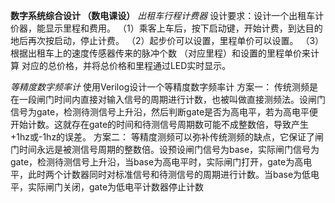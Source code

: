 **数字系统综合设计 （数电课设）**
*出租车行程计费器*
设计要求：设计一个出租车计价器，能显示里程和费用。
（1）乘客上车后，按下启动键，开始计费，到达目的
地后再次按启动，停止计费。
（2）起步价可以设置，里程单价可以设置。
（3）根据出租车上的速度传感器传来的脉冲个数
（对应里程）和设置的里程单价来计算
对应的总价格，并将总价格和里程通过LED实时显示。





*等精度数字频率计*
使用Verilog设计一个等精度数字频率计
方案一：
传统测频是在一段闸门时间内直接对输入信号的周期进行计数，也被叫做直接测频法。设闸门信号为gate，检测待测信号上升沿，然后判断gate是否为高电平，若为高电平便开始计数。这就存在gate的时间和待测信号周期数可能不成整数倍，导致产生+1hz或-1hz的误差。
方案二：
等精度测频可以弥补传统测频的缺点，它保证了闸门时间永远是被测信号周期的整数倍。设预设闸门信号为base，实际闸门信号为gate，检测待测信号上升沿，当base为高电平时，实际闸门打开，gate为高电平，此时两个计数器同时对标准信号和待测信号的周期进行计数。当base为低电平，实际闸门关闭，gate为低电平计数器停止计数
